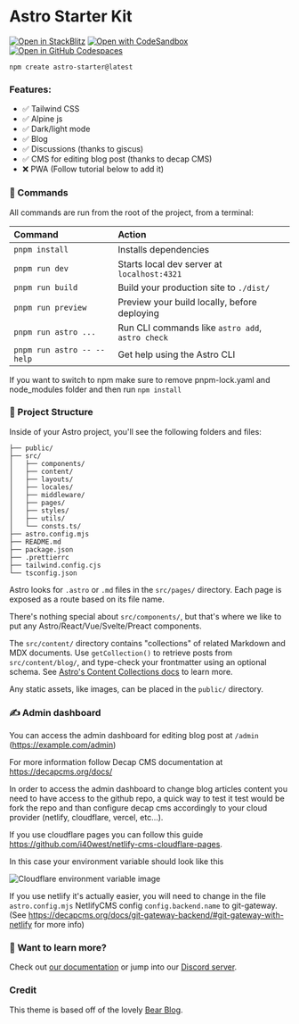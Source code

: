 # Astro Starter Kit


[![Open in StackBlitz](https://developer.stackblitz.com/img/open_in_stackblitz.svg)](https://stackblitz.com/github/zankhq/astro-starter)
[![Open with CodeSandbox](https://assets.codesandbox.io/github/button-edit-lime.svg)](https://codesandbox.io/p/sandbox/github/zankhq/astro-starter)
[![Open in GitHub Codespaces](https://github.com/codespaces/badge.svg)](https://codespaces.new/zankhq/astro-starter?devcontainer_path=.devcontainer/blog/devcontainer.json)

```
npm create astro-starter@latest
```

### Features:

- ✅ Tailwind CSS
- ✅ Alpine js
- ✅ Dark/light mode
- ✅ Blog
- ✅ Discussions (thanks to giscus)
- ✅ CMS for editing blog post (thanks to decap CMS)
- ❌ PWA (Follow tutorial below to add it)

### 🧞 Commands

All commands are run from the root of the project, from a terminal:

| Command                    | Action                                           |
| :------------------------- | :----------------------------------------------- |
| `pnpm install`             | Installs dependencies                            |
| `pnpm run dev`             | Starts local dev server at `localhost:4321`      |
| `pnpm run build`           | Build your production site to `./dist/`          |
| `pnpm run preview`         | Preview your build locally, before deploying     |
| `pnpm run astro ...`       | Run CLI commands like `astro add`, `astro check` |
| `pnpm run astro -- --help` | Get help using the Astro CLI                     |

If you want to switch to npm make sure to remove pnpm-lock.yaml and node_modules folder and then run `npm install`

### 🚀 Project Structure

Inside of your Astro project, you'll see the following folders and files:

```
├── public/
├── src/
│   ├── components/
│   ├── content/
│   ├── layouts/
│   ├── locales/
│   ├── middleware/
│   ├── pages/
│   ├── styles/
│   ├── utils/
│   └── consts.ts/
├── astro.config.mjs
├── README.md
├── package.json
├── .prettierrc
├── tailwind.config.cjs
└── tsconfig.json
```

Astro looks for `.astro` or `.md` files in the `src/pages/` directory. Each page is exposed as a route based on its file name.

There's nothing special about `src/components/`, but that's where we like to put any Astro/React/Vue/Svelte/Preact components.

The `src/content/` directory contains "collections" of related Markdown and MDX documents. Use `getCollection()` to retrieve posts from `src/content/blog/`, and type-check your frontmatter using an optional schema. See [Astro's Content Collections docs](https://docs.astro.build/en/guides/content-collections/) to learn more.

Any static assets, like images, can be placed in the `public/` directory.

### ✍️ Admin dashboard

You can access the admin dashboard for editing blog post at `/admin` (https://example.com/admin)

For more information follow Decap CMS documentation at https://decapcms.org/docs/

In order to access the admin dashboard to change blog articles content you need to have access to the github repo, a quick way to test it test would be fork the repo and than configure decap cms accordingly to your cloud provider (netlify, cloudflare, vercel, etc...).

If you use cloudflare pages you can follow this guide https://github.com/i40west/netlify-cms-cloudflare-pages.

In this case your environment variable should look like this

![Cloudflare environment variable image](.github/images/cloudflare-env-var.png)

If you use netlify it's actually easier, you will need to change in the file `astro.config.mjs` NetlifyCMS config `config.backend.name` to git-gateway. (See https://decapcms.org/docs/git-gateway-backend/#git-gateway-with-netlify for more info)


### 👀 Want to learn more?

Check out [our documentation](https://docs.astro.build) or jump into our [Discord server](https://astro.build/chat).

### Credit

This theme is based off of the lovely [Bear Blog](https://github.com/HermanMartinus/bearblog/).
